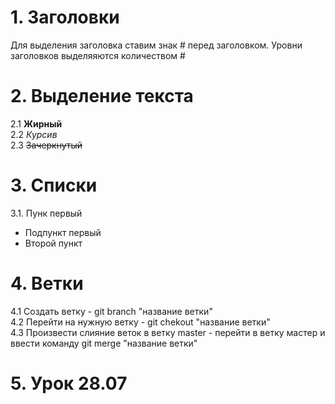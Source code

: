 # 1. Заголовки
Для выделения заголовка ставим знак # перед заголовком. Уровни заголовков выделяяются количеством #  
# 2. Выделение текста
2.1 __Жирный__  
2.2 *Курсив*  
2.3 ~~Зачеркнутый~~  

# 3. Списки
3.1. Пунк первый  
   - Подпункт первый  
   - Второй пункт

# 4. Ветки
4.1 Создать ветку - git branch "название ветки"  
4.2 Перейти на нужную ветку - git chekout "название ветки"   
4.3 Произвести слияние веток в ветку master - перейти в ветку мастер и ввести команду git merge "название ветки"
# 5. Урок 28.07 
